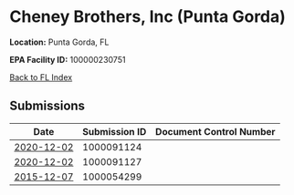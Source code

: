 # Cheney Brothers, Inc (Punta Gorda)

**Location:** Punta Gorda, FL

**EPA Facility ID:** 100000230751

[Back to FL Index](../../index.md)

## Submissions

| Date | Submission ID | Document Control Number |
|------|--------------|-------------------------|
| [2020-12-02](submissions/1000091124.md) | 1000091124 |  |
| [2020-12-02](submissions/1000091127.md) | 1000091127 |  |
| [2015-12-07](submissions/1000054299.md) | 1000054299 |  |
